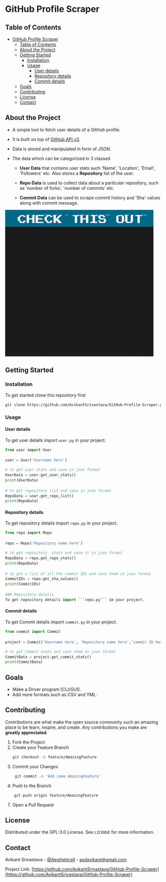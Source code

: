 # GitHub Profile Scraper

<!-- TABLE OF CONTENTS -->
## Table of Contents

- [GitHub Profile Scraper](#github-profile-scraper)
  - [Table of Contents](#table-of-contents)
  - [About the Project](#about-the-project)
  - [Getting Started](#getting-started)
    - [Installation](#installation)
    - [Usage](#usage)
      - [User details](#user-details)
      - [Repository details](#repository-details)
      - [Commit details](#commit-details)
  - [Goals](#goals)
  - [Contributing](#contributing)
  - [License](#license)
  - [Contact](#contact)
## About the Project

- A simple tool to fetch user details of a GitHub profile.
- It is built on top of [GitHub API v3](https://developer.github.com/v3/).
- Data is stored and manipulated in form of JSON.
- The data which can be categorized in 3 classed

  - **User Data** that contains user stats such 'Name', 'Location', 'Email', 'Followers' etc.
    Also stores a **Repository** list of the user.

  - **Repo Data** is used to collect data about a particular repository, such as 'number of forks', 'number of commits' etc.
  - **Commit Data** can be used to scrape commit history and 'Sha' values along with commit message.


![](docs/giphy.gif)

## Getting Started

### Installation
To get started clone this repository first
```bash
git clone https://github.com/AvikantSrivastava/GitHub-Profile-Scraper.git
```

### Usage

#### User details
To get user details import ```user.py``` in your project.
```python
from user import User

user = User('Username here')
```
```python
# to get user stats and save in json format
UserData = user.get_user_stats() 
print(UserData)

# to get repository list and save in json format
RepoData = user.get_repo_list()
print(RepoData)
```




#### Repository details
To get repository details import ```repo.py``` in your project.
```python
from repo import Repo

repo = Repo('Repository name here')
```

```python
# to get repository  stats and save it in json format
RepoData = repo.get_repo_stats() 
print(RepoData)

# to get a list of all the commit IDs and save them in json format
CommitIDs = repo.get_sha_values()
print(CommitIDs)

### Repository details
To get repository details import ```repo.py``` in your project.
```




#### Commit details
To get Commit details import ```commit.py``` in your project.
```python
from commit import Commit

project = Commit('Username here', 'Repository name here','commit ID here')
```

```python
# to get Commit stats and save them in json format
CommitData = project.get_commit_stats() 
print(CommitData)
```
## Goals
- Make a Driver program [CLI/GUI].
- Add more formats such as CSV and YML.


## Contributing

Contributions are what make the open source community such an amazing place to be learn, inspire, and create. Any contributions you make are **greatly appreciated**.

1. Fork the Project
2. Create your Feature Branch
   ```bash
   git checkout -b feature/AmazingFeature
   ```
3. Commit your Changes 
   ```bash
    git commit -m 'Add some AmazingFeature'
    ```
6. Push to the Branch 
```bash
    git push origin feature/AmazingFeature
```
7. Open a Pull Request

<!-- LICENSE -->
## License

Distributed under the GPL-3.0 License. See `LICENSE` for more information.


<!-- CONTACT -->
## Contact

Avikant Srivastava - [@Aestheticell](https://twitter.com/Aestheticell) -
asdavikant@gmail.com

Project Link: [https://github.com/AvikantSrivastava/GitHub-Profile-Scraper](https://github.com/AvikantSrivastava/GitHub-Profile-Scraper)
